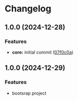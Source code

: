 # Changelog


## 1.0.0 (2024-12-28)


### Features

* **core:** initial commit ([07f0c0a](https://github.com/qazi9amaan/sudo-next/commit/07f0c0a3774435e0aaca7988591395d429c3791d))

## 1.0.0 (2024-12-29)


### Features

* bootsrap project
